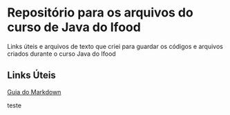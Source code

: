 # Repositório para os arquivos do curso de Java do Ifood

Links úteis e arquivos de texto que criei para guardar os códigos e arquivos criados durante o curso Java do Ifood

## Links Úteis
[Guia do Markdown](https://www.markdownguide.org/cheat-sheet/)

teste